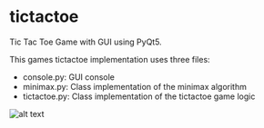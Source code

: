 # tictactoe
Tic Tac Toe Game with GUI using PyQt5. 

This games tictactoe implementation uses three files:

- console.py: GUI console
- minimax.py: Class implementation of the minimax algorithm 
- tictactoe.py: Class implementation of the tictactoe game logic

![alt text](https://github.com/jasoncartera/tictactoe/blob/main/Screen%20Recording%202021-04-16%20at%202.59.06%20PM.gif?raw=true)
